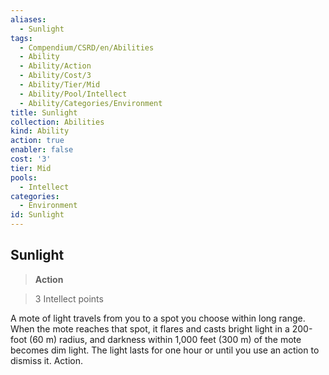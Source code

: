 ```yaml
---
aliases:
  - Sunlight
tags:
  - Compendium/CSRD/en/Abilities
  - Ability
  - Ability/Action
  - Ability/Cost/3
  - Ability/Tier/Mid
  - Ability/Pool/Intellect
  - Ability/Categories/Environment
title: Sunlight
collection: Abilities
kind: Ability
action: true
enabler: false
cost: '3'
tier: Mid
pools:
  - Intellect
categories:
  - Environment
id: Sunlight
---
```

## Sunlight    
>**Action**    
>3 Intellect points  
    
A mote of light travels from you to a spot you choose within long range. When the mote reaches that spot, it flares and casts bright light in a 200-foot (60 m) radius, and darkness within 1,000 feet (300 m) of the mote becomes dim light. The light lasts for one hour or until you use an action to dismiss it. Action.
